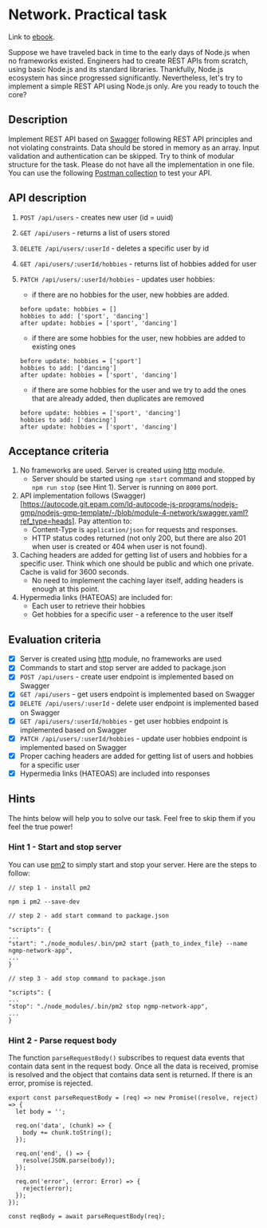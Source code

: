 # Network. Practical task

Link to [ebook](https://ebook.learn.epam.com/node-gmp/docs/network/task).

Suppose we have traveled back in time to the early days of Node.js when no frameworks existed. Engineers had to create REST APIs from scratch, using basic Node.js and its standard libraries. Thankfully, Node.js ecosystem has since progressed significantly. Nevertheless, let's try to implement a simple REST API using Node.js only. Are you ready to touch the core?

## Description
Implement REST API based on [Swagger](https://autocode.git.epam.com/ld-autocode-js-programs/nodejs-gmp/nodejs-gmp-template/-/blob/module-4-network/swagger.yaml?ref_type=heads) following REST API principles and not violating constraints. Data should be stored in memory as an array. Input validation and authentication can be skipped. Try to think of modular structure for the task. Please do not have all the implementation in one file. You can use the following [Postman collection](https://autocode.git.epam.com/ld-autocode-js-programs/nodejs-gmp/nodejs-gmp-template/-/blob/module-4-network/app.postman_collection.json?ref_type=heads) to test your API.


## API description

1. ```POST /api/users``` - creates new user (id = uuid)
2. ```GET /api/users``` - returns a list of users stored 
3. ```DELETE /api/users/:userId``` - deletes a specific user by id
4. ```GET /api/users/:userId/hobbies``` - returns list of hobbies added for user
5. ```PATCH /api/users/:userId/hobbies``` - updates user hobbies: 

   * if there are no hobbies for the user, new hobbies are added.
   ```
   before update: hobbies = []
   hobbies to add: ['sport', 'dancing']
   after update: hobbies = ['sport', 'dancing']
   ```
   * if there are some hobbies for the user, new hobbies are added to existing ones
   ```
   before update: hobbies = ['sport']
   hobbies to add: ['dancing']
   after update: hobbies = ['sport', 'dancing']
   ```
   
    * if there are some hobbies for the user and we try to add the ones that are already added, then duplicates are removed
    ```
   before update: hobbies = ['sport', 'dancing']
   hobbies to add: ['dancing']
   after update: hobbies = ['sport', 'dancing']
   ```

## Acceptance criteria

1. No frameworks are used. Server is created using [http](https://nodejs.org/api/http.html) module.
   * Server should be started using ```npm start``` command and stopped by ```npm run stop``` (see Hint 1). Server is running on ```8000``` port.
2. API implementation follows (Swagger)[https://autocode.git.epam.com/ld-autocode-js-programs/nodejs-gmp/nodejs-gmp-template/-/blob/module-4-network/swagger.yaml?ref_type=heads]. Pay attention to:
   * Content-Type is ```application/json``` for requests and responses.
   * HTTP status codes returned (not only 200, but there are also 201 when user is created or 404 when user is not found).
3. Caching headers are added for getting list of users and hobbies for a specific user. Think which one should be public and which one private. Cache is valid for 3600 seconds.
   * No need to implement the caching layer itself, adding headers is enough at this point.
4. Hypermedia links (HATEOAS) are included for:
   * Each user to retrieve their hobbies
   * Get hobbies for a specific user - a reference to the user itself

## Evaluation criteria

- [x] Server is created using [http](https://nodejs.org/api/http.html) module, no frameworks are used
- [x] Commands to start and stop server are added to package.json
- [x] ```POST /api/users``` - create user endpoint is implemented based on Swagger
- [x] ```GET /api/users``` - get users endpoint is implemented based on Swagger
- [x] ```DELETE /api/users/:userId``` - delete user endpoint is implemented based on Swagger
- [x] ```GET /api/users/:userId/hobbies``` - get user hobbies endpoint is implemented based on Swagger
- [x] ```PATCH /api/users/:userId/hobbies``` - update user hobbies endpoint is implemented based on Swagger
- [x] Proper caching headers are added for getting list of users and hobbies for a specific user
- [x] Hypermedia links (HATEOAS) are included into responses

## Hints
The hints below will help you to solve our task. Feel free to skip them if you feel the true power!

### Hint 1 - Start and stop server
You can use [pm2](https://www.npmjs.com/package/pm2) to simply start and stop your server. Here are the steps to follow:

```
// step 1 - install pm2

npm i pm2 --save-dev

// step 2 - add start command to package.json

"scripts": {
...
"start": "./node_modules/.bin/pm2 start {path_to_index_file} --name ngmp-network-app",
...
}

// step 3 - add stop command to package.json

"scripts": {
...
"stop": "./node_modules/.bin/pm2 stop ngmp-network-app",
...
}
```


### Hint 2 - Parse request body
The function ```parseRequestBody()``` subscribes to request data events that contain data sent in the request body. Once all the data is received, promise is resolved and the object that contains data sent is returned. If there is an error, promise is rejected.

```
export const parseRequestBody = (req) => new Promise((resolve, reject) => {
  let body = '';

  req.on('data', (chunk) => {
    body += chunk.toString();
  });

  req.on('end', () => {
    resolve(JSON.parse(body));
  });

  req.on('error', (error: Error) => {
    reject(error);
  });
});

const reqBody = await parseRequestBody(req);
```

